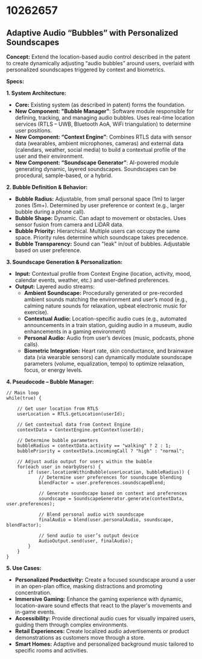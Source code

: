 # 10262657

## Adaptive Audio “Bubbles” with Personalized Soundscapes

**Concept:** Extend the location-based audio control described in the patent to create dynamically adjusting “audio bubbles” around users, overlaid with personalized soundscapes triggered by context and biometrics.

**Specs:**

**1. System Architecture:**

*   **Core:** Existing system (as described in patent) forms the foundation.
*   **New Component: "Bubble Manager"**: Software module responsible for defining, tracking, and managing audio bubbles.  Uses real-time location services (RTLS – UWB, Bluetooth AoA, WiFi triangulation) to determine user positions.
*   **New Component: “Context Engine”**:  Combines RTLS data with sensor data (wearables, ambient microphones, cameras) and external data (calendars, weather, social media) to build a contextual profile of the user and their environment.
*   **New Component: “Soundscape Generator”**:  AI-powered module generating dynamic, layered soundscapes.  Soundscapes can be procedural, sample-based, or a hybrid. 

**2. Bubble Definition & Behavior:**

*   **Bubble Radius:**  Adjustable, from small personal space (1m) to larger zones (5m+).  Determined by user preference or context (e.g., larger bubble during a phone call).
*   **Bubble Shape:**  Dynamic.  Can adapt to movement or obstacles. Uses sensor fusion from camera and LiDAR data.
*   **Bubble Priority:**  Hierarchical. Multiple users can occupy the same space. Priority rules determine which soundscape takes precedence.
*   **Bubble Transparency:**  Sound can "leak" in/out of bubbles.  Adjustable based on user preference.

**3. Soundscape Generation & Personalization:**

*   **Input:** Contextual profile from Context Engine (location, activity, mood, calendar events, weather, etc.) and user-defined preferences.
*   **Output:** Layered audio streams:
    *   **Ambient Soundscape:** Procedurally generated or pre-recorded ambient sounds matching the environment and user’s mood (e.g., calming nature sounds for relaxation, upbeat electronic music for exercise).
    *   **Contextual Audio:** Location-specific audio cues (e.g., automated announcements in a train station, guiding audio in a museum, audio enhancements in a gaming environment)
    *   **Personal Audio:** Audio from user’s devices (music, podcasts, phone calls).
    *   **Biometric Integration:** Heart rate, skin conductance, and brainwave data (via wearable sensors) can dynamically modulate soundscape parameters (volume, equalization, tempo) to optimize relaxation, focus, or energy levels.

**4. Pseudocode – Bubble Manager:**

```
// Main loop
while(true) {

    // Get user location from RTLS
    userLocation = RTLS.getLocation(userId);

    // Get contextual data from Context Engine
    contextData = ContextEngine.getContext(userId);

    // Determine bubble parameters
    bubbleRadius = contextData.activity == "walking" ? 2 : 1;
    bubblePriority = contextData.incomingCall ? "high" : "normal";

    // Adjust audio output for users within the bubble
    for(each user in nearbyUsers) {
        if (user.locationWithinBubble(userLocation, bubbleRadius)) {
            // Determine user preferences for soundscape blending
            blendFactor = user.preferences.soundscapeBlend;

            // Generate soundscape based on context and preferences
            soundscape = SoundscapeGenerator.generate(contextData, user.preferences);

            // Blend personal audio with soundscape
            finalAudio = blend(user.personalAudio, soundscape, blendFactor);

            // Send audio to user’s output device
            AudioOutput.send(user, finalAudio);
        }
    }
}
```

**5.  Use Cases:**

*   **Personalized Productivity:**  Create a focused soundscape around a user in an open-plan office, masking distractions and promoting concentration.
*   **Immersive Gaming:** Enhance the gaming experience with dynamic, location-aware sound effects that react to the player's movements and in-game events.
*   **Accessibility:**  Provide directional audio cues for visually impaired users, guiding them through complex environments.
*   **Retail Experiences:**  Create localized audio advertisements or product demonstrations as customers move through a store.
*   **Smart Homes:** Adaptive and personalized background music tailored to specific rooms and activities.